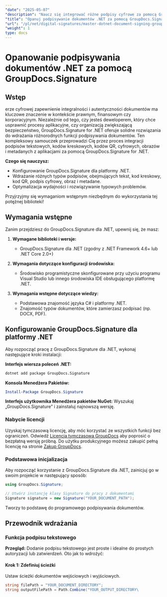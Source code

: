 ```yaml
---
"date": "2025-05-07"
"description": "Naucz się integrować różne podpisy cyfrowe za pomocą GroupDocs.Signature dla .NET. Zwiększ bezpieczeństwo dokumentów i usprawnij procesy."
"title": "Opanuj podpisywanie dokumentów .NET za pomocą GroupDocs.Signature, aby uzyskać bezpieczne podpisy cyfrowe"
"url": "/pl/net/digital-signatures/master-dotnet-document-signing-groupdocs-signature/"
"weight": 1
type: docs
---
```

# Opanowanie podpisywania dokumentów .NET za pomocą GroupDocs.Signature

## Wstęp

erze cyfrowej zapewnienie integralności i autentyczności dokumentów ma kluczowe znaczenie w kontekście prawnym, finansowym czy korporacyjnym. Niezależnie od tego, czy jesteś deweloperem, który chce usprawnić procesy aplikacyjne, czy organizacją zwiększającą bezpieczeństwo, GroupDocs.Signature for .NET oferuje solidne rozwiązania do wdrażania różnorodnych funkcji podpisywania dokumentów. Ten kompleksowy samouczek przeprowadzi Cię przez proces integracji podpisów tekstowych, kodów kreskowych, kodów QR, cyfrowych, obrazów i metadanych z aplikacjami za pomocą GroupDocs.Signature for .NET.

**Czego się nauczysz:**
- Konfigurowanie GroupDocs.Signature dla platformy .NET.
- Wdrażanie różnych typów podpisów, obejmujących tekst, kod kreskowy, kod QR, podpis cyfrowy, obraz i metadane.
- Optymalizacja wydajności i rozwiązywanie typowych problemów.

Przyjrzyjmy się wymaganiom wstępnym niezbędnym do wykorzystania tej potężnej biblioteki!

## Wymagania wstępne

Zanim przejdziesz do GroupDocs.Signature dla .NET, upewnij się, że masz:

1. **Wymagane biblioteki i wersje:**
   - GroupDocs.Signature dla .NET (zgodny z .NET Framework 4.6+ lub .NET Core 2.0+)

2. **Wymagania dotyczące konfiguracji środowiska:**
   - Środowisko programistyczne skonfigurowane przy użyciu programu Visual Studio lub innego środowiska IDE obsługującego platformę .NET.

3. **Wymagania wstępne dotyczące wiedzy:**
   - Podstawowa znajomość języka C# i platformy .NET.
   - Znajomość typów dokumentów, które zamierzasz podpisać (np. DOCX, PDF).

## Konfigurowanie GroupDocs.Signature dla platformy .NET

Aby rozpocząć pracę z GroupDocs.Signature dla .NET, wykonaj następujące kroki instalacji:

**Interfejs wiersza poleceń .NET:**
```bash
dotnet add package GroupDocs.Signature
```

**Konsola Menedżera Pakietów:**
```powershell
Install-Package GroupDocs.Signature
```

**Interfejs użytkownika Menedżera pakietów NuGet:**
Wyszukaj „GroupDocs.Signature” i zainstaluj najnowszą wersję.

### Nabycie licencji

Uzyskaj tymczasową licencję, aby móc korzystać ze wszystkich funkcji bez ograniczeń. Odwiedź [Licencja tymczasowa GroupDocs](https://purchase.groupdocs.com/temporary-license/) aby poprosić o bezpłatną wersję próbną. Do użytku produkcyjnego możesz zakupić pełną licencję na stronie [Zakup GroupDocs](https://purchase.groupdocs.com/buy).

### Podstawowa inicjalizacja

Aby rozpocząć korzystanie z GroupDocs.Signature dla .NET, zainicjuj go w swoim projekcie w następujący sposób:

```csharp
using GroupDocs.Signature;

// Utwórz instancję klasy Signature do pracy z dokumentami
Signature signature = new Signature("YOUR_DOCUMENT_PATH");
```

Tworzy to podstawę do programowego podpisywania dokumentów.

## Przewodnik wdrażania

### Funkcja podpisu tekstowego

**Przegląd:**
Dodanie podpisu tekstowego jest proste i idealne do prostych autoryzacji lub zatwierdzeń. Oto jak to wdrożyć:

#### Krok 1: Zdefiniuj ścieżki
Ustaw ścieżki dokumentów wejściowych i wyjściowych.

```csharp
string filePath = "YOUR_DOCUMENT_DIRECTORY";
string outputFilePath = Path.Combine("YOUR_OUTPUT_DIRECTORY\